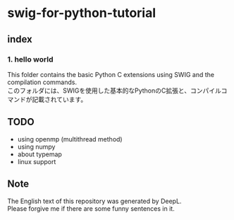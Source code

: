# swig-for-python-tutorial

## index
### 1. hello world
This folder contains the basic Python C extensions using SWIG and the compilation commands.<br>
このフォルダには、SWIGを使用した基本的なPythonのC拡張と、コンパイルコマンドが記載されています。<br>




## TODO
- using openmp (multithread method)
- using numpy
- about typemap
- linux support

## Note
The English text of this repository was generated by DeepL.<br>
Please forgive me if there are some funny sentences in it.<br>